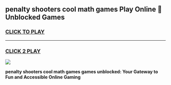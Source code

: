 
## penalty shooters cool math games Play Online 👋 Unblocked Games
<h3>
<a href="https://news.freeplayer.one?title=penalty_shooters_cool_math_games&ref=17CMG">CLICK TO PLAY</a></h3>
<hr>

<h3>
<a href="https://news.freeplayer.one?title=penalty_shooters_cool_math_games&ref=17CMG">CLICK 2 PLAY</a>
  
</h3>

<a href="https://news.freeplayer.one?title=penalty_shooters_cool_math_games&ref=17CMG/"><img src="https://clearcache.store/games.png"></a>


**penalty shooters cool math games games unblocked: Your Gateway to Fun and Accessible Online Gaming**
